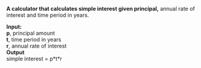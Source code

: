 **A calculator that calculates simple interest given principal,** annual rate of interest and time period in years.

**Input:**  
   **p**, principal amount  
   **t**, time period in years  
   **r**, annual rate of interest  
**Output**  
   simple interest = p\*t\*r

